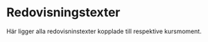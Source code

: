 ---
---
Redovisningstexter
=========================

Här ligger alla redovisninstexter kopplade till respektive kursmoment.
